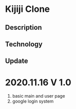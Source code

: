# Kijiji Clone

## Description

## Technology

## Update

# 2020.11.16 V 1.0

1. basic main and user page
2. google login system